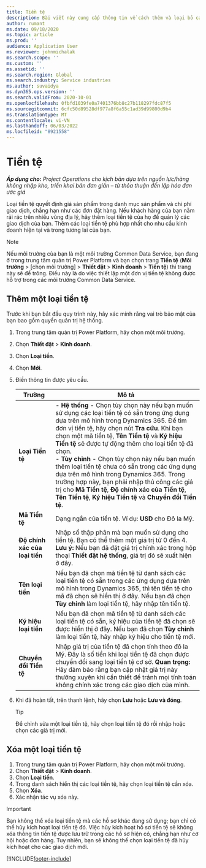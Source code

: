 ```yaml
---
title: Tiền tệ
description: Bài viết này cung cấp thông tin về cách thêm và loại bỏ các loại tiền tệ trong Project Operations.
author: rumant
ms.date: 09/18/2020
ms.topic: article
ms.prod: ''
audience: Application User
ms.reviewer: johnmichalak
ms.search.scope: ''
ms.custom: ''
ms.assetid: ''
ms.search.region: Global
ms.search.industry: Service industries
ms.author: suvaidya
ms.dyn365.ops.version: ''
ms.search.validFrom: 2020-10-01
ms.openlocfilehash: 0fbfd1039fe0a7401376bb8c27b118297fdc87f5
ms.sourcegitcommit: 6cfc50d89528df977a8f6a55c1ad39d99800d9b4
ms.translationtype: MT
ms.contentlocale: vi-VN
ms.lasthandoff: 06/03/2022
ms.locfileid: "8921558"
---
```

# <a name="currency"></a>Tiền tệ

_**Áp dụng cho:** Project Operations cho kịch bản dựa trên nguồn lực/hàng không nhập kho, triển khai bản đơn giản – từ thỏa thuận đến lập hóa đơn ước giá_



Loại tiền tệ quyết định giá sản phẩm trong danh mục sản phẩm và chi phí giao dịch, chẳng hạn như các đơn đặt hàng. Nếu khách hàng của bạn nằm rải rác trên nhiều vùng địa lý, hãy thêm loại tiền tệ của họ để quản lý các giao dịch của bạn. Thêm các loại tiền tệ phù hợp nhất cho nhu cầu kinh doanh hiện tại và trong tương lai của bạn.  

> [!NOTE]
> Nếu môi trường của bạn là một môi trường Common Data Service, bạn đang ở trong trung tâm quản trị Power Platform và bạn chọn trang **Tiền tệ** (**Môi trường** > [chọn môi trường] > **Thiết đặt** > **Kinh doanh** > **Tiền tệ**) thì trang này sẽ để trông. Điều này là do việc thiết lập một đơn vị tiền tệ không được hỗ trợ trong các môi trường Common Data Service.

## <a name="add-a-currency"></a>Thêm một loại tiền tệ  
Trước khi bạn bắt đầu quy trình này, hãy xác minh rằng vai trò bảo mật của bạn bao gồm quyền quản trị hệ thống. 

1. Trong trung tâm quản trị Power Platform, hãy chọn một môi trường. 
2. Chọn **Thiết đặt** > **Kinh doanh**.
3. Chọn **Loại tiền**.  
4. Chọn **Mới**.  
5. Điền thông tin được yêu cầu.  


   |          Trường          |                                                                                                                                                                                                                                                                                                                                                                            Mô tả                                                                                                                                                                                                                                                                                                                                                                            |
   |-------------------------|-------------------------------------------------------------------------------------------------------------------------------------------------------------------------------------------------------------------------------------------------------------------------------------------------------------------------------------------------------------------------------------------------------------------------------------------------------------------------------------------------------------------------------------------------------------------------------------------------------------------------------------------------------------------------------------------------------------------------------------------------------------------|
   |    **Loại Tiền tệ**    | - **Hệ thống** - Chọn tùy chọn này nếu bạn muốn sử dụng các loại tiền tệ có sẵn trong ứng dụng dựa trên mô hình trong Dynamics 365. Để tìm đơn vị tiền tệ, hãy chọn nút **Tra cứu**. Khi bạn chọn một mã tiền tệ, **Tên Tiền tệ** và **Ký hiệu Tiền tệ** sẽ được tự động thêm cho loại tiền tệ đã chọn.<br />- **Tùy chỉnh** - Chọn tùy chọn này nếu bạn muốn thêm loại tiền tệ chưa có sẵn trong các ứng dụng dựa trên mô hình trong Dynamics 365. Trong trường hợp này, bạn phải nhập thủ công các giá trị cho **Mã Tiền tệ**, **Độ chính xác của Tiền tệ**, **Tên Tiền tệ**, **Ký hiệu Tiền tệ** và **Chuyển đổi Tiền tệ**. |
   |    **Mã Tiền tệ**    |                                                                                                                                                                                                                                                                                                                                            Dạng ngắn của tiền tệ. Ví dụ: **USD** cho Đô la Mỹ.                                                                                                                                                                                                                                                                                                                                            |
   | **Độ chính xác của loại tiền**  |                                                                                                                                                                                  Nhập số thập phân mà bạn muốn sử dụng cho tiền tệ.  Bạn có thể thêm một giá trị từ 0 đến 4. **Lưu ý:**  Nếu bạn đã đặt giá trị chính xác trong hộp thoại **Thiết đặt hệ thống**, giá trị đó sẽ xuất hiện ở đây.                                                                                                                                                                                  |
   |    **Tên loại tiền**    |                                                                                                                                                                                                                                         Nếu bạn đã chọn mã tiền tệ từ danh sách các loại tiền tệ có sẵn trong các ứng dụng dựa trên mô hình trong Dynamics 365, thì tên tiền tệ cho mã đã chọn sẽ hiển thị ở đây. Nếu bạn đã chọn **Tùy chỉnh** làm loại tiền tệ, hãy nhập tên tiền tệ.                                                                                                                                                                                                                                          |
   |   **Ký hiệu loại tiền**   |                                                                                                                                                                                                                                                                      Nếu bạn đã chọn mã tiền tệ từ danh sách các loại tiền tệ có sẵn, ký hiệu của tiền tệ đã chọn sẽ được hiển thị ở đây. Nếu bạn đã chọn **Tùy chỉnh** làm loại tiền tệ, hãy nhập ký hiệu cho tiền tệ mới.                                                                                                                                                                                                                                                                       |
   | **Chuyển đổi Tiền tệ** |                                                                                                                                                                                                                                     Nhập giá trị của tiền tệ đã chọn tính theo đô la Mỹ. Đây là số tiền khi loại tiền tệ đã chọn được chuyển đổi sang loại tiền tệ cơ sở. **Quan trọng:**  Hãy đảm bảo rằng bạn cập nhật giá trị này thường xuyên khi cần thiết để tránh mọi tính toán không chính xác trong các giao dịch của mình.                                                                                                                                                                                                                                      |


6. Khi đã hoàn tất, trên thanh lệnh, hãy chọn **Lưu** hoặc **Lưu và đóng**.  

   > [!TIP]
   >  Để chỉnh sửa một loại tiền tệ, hãy chọn loại tiền tệ đó rồi nhập hoặc chọn các giá trị mới.  

## <a name="delete-a-currency"></a>Xóa một loại tiền tệ  

1. Trong trung tâm quản trị Power Platform, hãy chọn một môi trường. 
2. Chọn **Thiết đặt** > **Kinh doanh**.
3. Chọn **Loại tiền**.  
4. Trong danh sách hiển thị các loại tiền tệ, hãy chọn loại tiền tệ cần xóa.  
5. Chọn **Xóa**.  
6. Xác nhận tác vụ xóa này.  

> [!IMPORTANT]
>  Bạn không thể xóa loại tiền tệ mà các hồ sơ khác đang sử dụng; bạn chỉ có thể hủy kích hoạt loại tiền tệ đó. Việc hủy kích hoạt hồ sơ tiền tệ sẽ không xóa thông tin tiền tệ được lưu trữ trong các hồ sơ hiện có, chẳng hạn như cơ hội hoặc đơn hàng. Tuy nhiên, bạn sẽ không thể chọn loại tiền tệ đã hủy kích hoạt cho các giao dịch mới.  


[!INCLUDE[footer-include](../includes/footer-banner.md)]